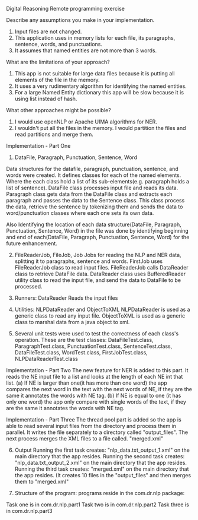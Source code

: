 Digital Reasoning Remote programming exercise


Describe any assumptions you make in your implementation.
1. Input files are not changed. 
2. This application uses in memory lists for each file, its paragraphs, sentence, words, and punctuations.  
3. It assumes that named entities are not more than 3 words.


What are the limitations of your approach? 
1. This app is not suitable for large data files because it is putting all elements of the file in the memory.
2. It uses a very rudimentary algorithm for identifying the named entities.
3. For a large Named Entity dictionary this app will be slow because it is using list instead of hash.

What other approaches might be possible? 
1. I would use openNLP or Apache UIMA algorithms for NER. 
2. I wouldn't put all the files in the memory. I would partition the files and read partitions and merge them.

Implementation - Part One


1. DataFile, Paragraph, Punctuation, Sentence, Word
 
Data structures for the datafile, paragraph, punctuation, sentence, and words were created. It defines classes for
each of the named elements. Where the each class hold a list of its sub-elements(e.g. paragraph holds a list of sentence).
DataFile class processes input file and reads its data. Paragraph class gets data from the DataFile class and extracts 
each paragraph and passes the data to the Sentence class. This class process the data, retrieve the sentence by 
tokenizing them and sends the data to word/punctuation classes where each one sets its own data.

Also Identifying the location of each data structure(DataFile, Paragraph, Punctuation, Sentence, Word)
in the file was done by identifying beginning and end of each(DataFile, Paragraph, Punctuation, Sentence, Word) 
for the future enhancement.
 
2. FileReaderJob, FileJob, Job 
Jobs for reading the NLP and NER data, splitting it to paragraphs, sentence and words. 
FirstJob uses FileReaderJob class to read input files. FileReaderJob calls DataReader class to retrieve DataFile data.
DataReader class uses BufferedReader utility class to read the input file, and send the data to DataFile to be processed.

3. Runners: DataReader Reads the input files

4. Utilities: NLPDataReader and ObjectToXML
NLPDataReader is used as a generic class to read any input file.
ObjectToXML is used as a generic class to marshal data from a java object to xml.

5. Several unit tests were used to test the correctness of each class's operation.
These are the test classes: DataFileTest.class, ParagraphTest.class, PunctuationTest.class, 
SentenceTest.class, DataFileTest.class, WordTest.class,  FirstJobTest.class, NLPDataReaderTest.class

Implementation - Part Two
The new feature for NER is added to this part. It reads the NE input file to a list and looks at the length of 
each NE int that list. 
(a) If NE is larger than one(it has more than one word) the app compares the next word in the text 
with the next words of NE, if they are the same it annotates the words with NE tag. 
(b) If NE is equal to one (it has only one word) the app only compare with single words of the text, 
if they are the same it annotates the words with NE tag. 

Implementation - Part Three
The thread pool part is added so the app is able to read several input files from the directory and process them in 
parallel. It writes the file separately to a directory called "output_files".
The next process merges the XML files to a file called. "merged.xml"


6. Output
Running the first task creates: "nlp_data.txt_output_1.xml" on the main directory that the app resides.
Running the second task creates: "nlp_data.txt_output_2.xml" on the main directory that the app resides.
Running the third task creates: "merged.xml" on the main directory that the app resides.
(It creates 10 files in the "output_files" and then merges them to "merged.xml"

7. Structure of the program: 
programs reside in the com.dr.nlp package:

Task one is in com.dr.nlp.part1
Task two is in com.dr.nlp.part2
Task three is in com.dr.nlp.part3


